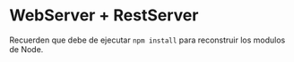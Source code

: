 # WebServer + RestServer 

Recuerden que debe de ejecutar ```npm install``` para reconstruir los 
modulos de Node.